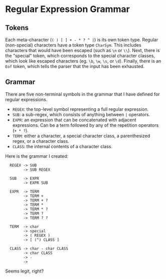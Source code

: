 # Regular Expression Grammar

## Tokens

Each meta-character (`( ) [ ] + - * ? ^ |`) is its own token type.  Regular
(non-special) characters have a token type `CharSym`.  This includes characters
that would have been escaped (such as `\n` or `\\`).  Next, there is the
"special" token, which corresponds to the special character classes, which look
like escaped characters (eg. `\b`, `\w`, `\s`, or `\d`).  Finally, there is an
`Eof` token, which tells the parser that the input has been exhausted.

## Grammar

There are five non-terminal symbols in the grammar that I have defined for
regular expressions.

- `REGEX`: the top-level symbol representing a full regular expression.
- `SUB`: a sub-regex, which consists of anything between `|` operators.
- `EXPR`: an expression that can be concatenated with adjacent expressions.
  Can be a term followed by any of the repetition operators (`+ * ?`).
- `TERM`: either a character, a special character class, a parenthesized regex,
  or a character class.
- `CLASS`: the internal contents of a character class.

Here is the grammar I created:

```
  REGEX -> SUB
        -> SUB REGEX

  SUB   -> EXPR
        -> EXPR SUB

  EXPR  -> TERM
        -> TERM +
        -> TERM + ?
        -> TERM *
        -> TERM * ?
        -> TERM ?
        -> TERM ? ?

  TERM  -> char
        -> special
        -> ( REGEX )
        -> [ (^) CLASS ]

  CLASS -> char - char CLASS
        -> char CLASS
        -> -
        ->
```

Seems legit, right?
